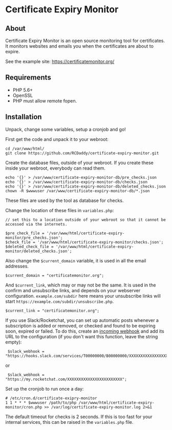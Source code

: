 # Certificate Expiry Monitor

## About

Certificate Expiry Monitor is an open source monitoring tool for certificates. It monitors websites and emails you when the certificates are about to expire.

See the example site: https://certificatemonitor.org/

## Requirements

- PHP 5.6+
- OpenSSL
- PHP must allow remote fopen.

## Installation

Unpack, change some variables, setup a cronjob and go!

First get the code and unpack it to your webroot:

    cd /var/www/html/
    git clone https://github.com/RCDaddy/certificate-expiry-monitor.git

Create the database files, outside of your webroot. If you create these inside your webroot, everybody can read them.

    echo '{}' > /var/www/certificate-expiry-monitor-db/pre_checks.json
    echo '{}' > /var/www/certificate-expiry-monitor-db/checks.json
    echo '{}' > /var/www/certificate-expiry-monitor-db/deleted_checks.json
    chown -R $wwwuser /var/www/certificate-expiry-monitor-db/*.json


These files are used by the tool as database for checks.


Change the location of these files in `variables.php`:


    // set this to a location outside of your webroot so that it cannot be accessed via the internets.

    $pre_check_file = '/var/www/html/certificate-expiry-monitor/pre_checks.json';
    $check_file = '/var/www/html/certificate-expiry-monitor/checks.json';
    $deleted_check_file = '/var/www/html/certificate-expiry-monitor/deleted_checks.json';

Also change the `$current_domain` variable, it is used in all the email addresses.

    $current_domain = "certificatemonitor.org";

And `$current_link`, which may or may not be the same. It is used in the confirm and unsubscribe links, and depends on your webserver configuration. `example.com/subdir` here means your unsubscribe links will start `https://example.com/subdir/unsubscribe.php`.

    $current_link = "certificatemonitor.org";
    
If you use Slack/Rocketchat, you can set up automatic posts whenever a subscription is added or removed, or checked and found to be expiring soon, expired or failed. To do this, create an [incoming webhook](https://api.slack.com/incoming-webhooks) and add its URL to the configuration (if you don't want this function, leave the string empty):

     $slack_webhook = "https://hooks.slack.com/services/T00000000/B00000000/XXXXXXXXXXXXXXXXXXXXXXXX";
     
 or
     
     $slack_webhook = "https://my.rocketchat.com/XXXXXXXXXXXXXXXXXXXXXXXX";

Set up the cronjob to run once a day:

    # /etc/cron.d/certificate-exipry-monitor
    1 1 * * * $wwwuser /path/to/php /var/www/html/certificate-expiry-monitor/cron.php >> /var/log/certificate-expiry-monitor.log 2>&1


The default timeout for checks is 2 seconds. If this is too fast for your internal services, this can be raised in the `variables.php` file.

